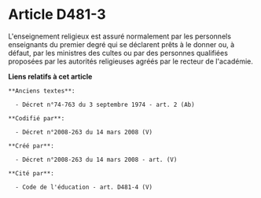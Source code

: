 # Article D481-3

L'enseignement religieux est assuré normalement par les personnels enseignants du premier degré qui se déclarent prêts à le
donner ou, à défaut, par les ministres des cultes ou par des personnes qualifiées proposées par les autorités religieuses
agréés par le recteur de l'académie.

**Liens relatifs à cet article**

	**Anciens textes**:

	  - Décret n°74-763 du 3 septembre 1974 - art. 2 (Ab)

	**Codifié par**:

	  - Décret n°2008-263 du 14 mars 2008 (V)

	**Créé par**:

	  - Décret n°2008-263 du 14 mars 2008 - art. (V)

	**Cité par**:

	  - Code de l'éducation - art. D481-4 (V)
